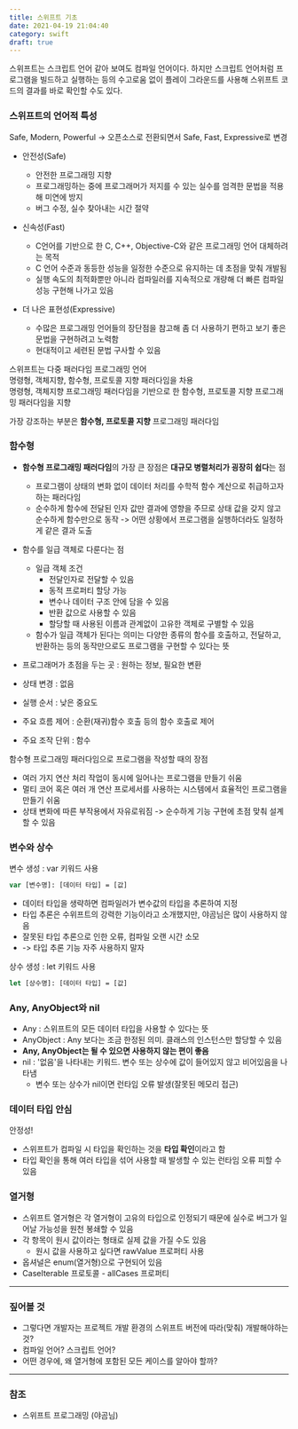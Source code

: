 ```yaml
---
title: 스위프트 기초
date: 2021-04-19 21:04:40
category: swift
draft: true
---
```


스위프트는 스크립트 언어 같아 보여도 컴파일 언어이다. 하지만 스크립트 언어처럼 프로그램을 빌드하고 실행하는 등의 수고로움 없이 플레이 그라운드를 사용해 스위프트 코드의 결과를 바로 확인할 수도 있다.

### 스위프트의 언어적 특성

Safe, Modern, Powerful -> 오픈소스로 전환되면서 Safe, Fast, Expressive로 변경

- 안전성(Safe)
  - 안전한 프로그래밍 지향
  - 프로그래밍하는 중에 프로그래머가 저지를 수 있는 실수를 엄격한 문법을 적용해 미연에 방지
  - 버그 수정, 실수 찾아내는 시간 절약

- 신속성(Fast)
  - C언어를 기반으로 한 C, C++, Objective-C와 같은 프로그래밍 언어 대체하려는 목적
  - C 언어 수준과 동등한 성능을 일정한 수준으로 유지하는 데 초점을 맞춰 개발됨
  - 실행 속도의 최적화뿐만 아니라 컴파일러를 지속적으로 개량해 더 빠른 컴파일 성능 구현해 나가고 있음

- 더 나은 표현성(Expressive)
  - 수많은 프로그래밍 언어들의 장단점을 참고해 좀 더 사용하기 편하고 보기 좋은 문법을 구현하려고 노력함
  - 현대적이고 세련된 문법 구사할 수 있음

스위프트는 다중 패러다임 프로그래밍 언어  
명령형, 객체지향, 함수형, 프로토콜 지향 패러다임을 차용  
명령형, 객체지향 프로그래밍 패러다임을 기반으로 한 함수형, 프로토콜 지향 프로그래밍 패러다임을 지향

가장 강조하는 부분은 **함수형, 프로토콜 지향** 프로그래밍 패러다임

### 함수형

- **함수형 프로그래밍 패러다임**의 가장 큰 장점은 **대규모 병렬처리가 굉장히 쉽다**는 점
  - 프로그램이 상태의 변화 없이 데이터 처리를 수학적 함수 계산으로 취급하고자 하는 패러다임
  - 순수하게 함수에 전달된 인자 값만 결과에 영향을 주므로 상태 값을 갖지 않고 순수하게 함수만으로 동작 -> 어떤 상황에서 프로그램을 실행하더라도 일정하게 같은 결과 도출

- 함수를 일급 객체로 다룬다는 점
  - 일급 객체 조건
    - 전달인자로 전달할 수 있음
    - 동적 프로퍼티 할당 가능
    - 변수나 데이터 구조 안에 담을 수 있음
    - 반환 값으로 사용할 수 있음
    - 할당할 때 사용된 이름과 관계없이 고유한 객체로 구별할 수 있음
  - 함수가 일급 객체가 된다는 의미는 다양한 종류의 함수를 호출하고, 전달하고, 반환하는 등의 동작만으로도 프로그램을 구현할 수 있다는 뜻

- 프로그래머가 초점을 두는 곳 : 원하는 정보, 필요한 변환
- 상태 변경 : 없음
- 실행 순서 : 낮은 중요도
- 주요 흐름 제어 : 순환(재귀)함수 호출 등의 함수 호출로 제어
- 주요 조작 단위 : 함수

함수형 프로그래밍 패러다임으로 프로그램을 작성할 때의 장점
- 여러 가지 연산 처리 작업이 동시에 일어나는 프로그램을 만들기 쉬움
- 멀티 코어 혹은 여러 개 연산 프로세서를 사용하는 시스템에서 효율적인 프로그램을 만들기 쉬움
- 상태 변화에 따른 부작용에서 자유로워짐 -> 순수하게 기능 구현에 초점 맞춰 설계할 수 있음

### 변수와 상수

변수 생성 : var 키워드 사용
~~~swift
var [변수명]: [데이터 타입] = [값]
~~~

- 데이터 타입을 생략하면 컴파일러가 변수값의 타입을 추론하여 지정
- 타입 추론은 수위프트의 강력한 기능이라고 소개했지만, 야곰님은 많이 사용하지 않음
- 잘못된 타입 추론으로 인한 오류, 컴파일 오랜 시간 소모
- -> 타입 추론 기능 자주 사용하지 말자

상수 생성 : let 키워드 사용
~~~swift
let [상수명]: [데이터 타입] = [값]
~~~

### Any, AnyObject와 nil

- Any : 스위프트의 모든 데이터 타입을 사용할 수 있다는 뜻
- AnyObject : Any 보다는 조금 한정된 의미. 클래스의 인스턴스만 할당할 수 있음
- **Any, AnyObject는 될 수 있으면 사용하지 않는 편이 좋음**
- nil : '없음'을 나타내는 키워드. 변수 또는 상수에 값이 들어있지 않고 비어있음을 나타냄
  - 변수 또는 상수가 nil이면 런타임 오류 발생(잘못된 메모리 접근)

### 데이터 타입 안심

안정성!
- 스위프트가 컴파일 시 타입을 확인하는 것을 **타입 확인**이라고 함
- 타입 확인을 통해 여러 타입을 섞어 사용할 때 발생할 수 있는 런타임 오류 피할 수 있음

### 열거형

- 스위프트 열거형은 각 열거형이 고유의 타입으로 인정되기 때문에 실수로 버그가 일어날 가능성을 원천 봉쇄할 수 있음
- 각 항목이 원시 값이라는 형태로 실제 값을 가질 수도 있음
  - 원시 값을 사용하고 싶다면 rawValue 프로퍼티 사용
- 옵셔널은 enum(열거형)으로 구현되어 있음
- CaseIterable 프로토콜 - allCases 프로퍼티

---

### 짚어볼 것
- 그렇다면 개발자는 프로젝트 개발 환경의 스위프트 버전에 따라(맞춰) 개발해야하는 것?
- 컴파일 언어? 스크립트 언어?
- 어떤 경우에, 왜 열거형에 포함된 모든 케이스를 알아야 할까?

---

### 참조

- 스위프트 프로그래밍 (야곰님)
